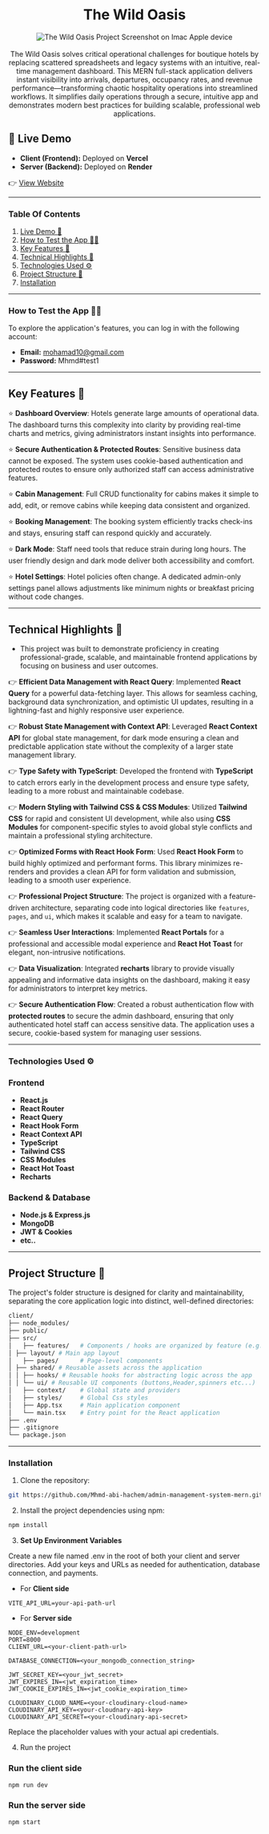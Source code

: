 <h1 align="center">The Wild Oasis</h1>

<div align="center">
  <img src="./client/public/mockup.jpg" alt="The Wild Oasis Project Screenshot on Imac Apple device" style="max-width: 100%; height: auto;" />
</div>

<br/>

<div align="center">
  The Wild Oasis solves critical operational challenges for boutique hotels by replacing scattered spreadsheets and legacy systems with an intuitive, real-time management dashboard. This MERN full-stack application delivers instant visibility into arrivals, departures, occupancy rates, and revenue performance—transforming chaotic hospitality operations into streamlined workflows. It simplifies daily operations through a secure, intuitive app and demonstrates modern best practices for building scalable, professional web applications.
</div>

<span id="live-demo"></span>

## 🚀 Live Demo

- **Client (Frontend):** Deployed on **Vercel**
- **Server (Backend):** Deployed on **Render**

👉 [View Website](https://...vercel.app)

---

### Table Of Contents

1. [Live Demo 🚀](#live-demo)
2. [How to Test the App 👨‍💻](#test-app)
3. [Key Features 🎯](#key-features)
4. [Technical Highlights 🚀](#technical-highlights)
5. [Technologies Used ⚙](#technologies-used)
6. [Project Structure 📂](#project-structure)
7. [Installation](#installation)

---

<span id="test-app"></span>

### How to Test the App 👨‍💻

To explore the application's features, you can log in with the following account:

- **Email:** mohamad10@gmail.com
- **Password:** Mhmd#test1

---

<span id="key-features"></span>

## Key Features 🎯

⭐ **Dashboard Overview**: Hotels generate large amounts of operational data. The dashboard turns this complexity into clarity by providing real-time charts and metrics, giving administrators instant insights into performance.

⭐ **Secure Authentication & Protected Routes**: Sensitive business data cannot be exposed. The system uses cookie-based authentication and protected routes to ensure only authorized staff can access administrative features.

⭐ **Cabin Management**: Full CRUD functionality for cabins makes it simple to add, edit, or remove cabins while keeping data consistent and organized.

⭐ **Booking Management**: The booking system efficiently tracks check-ins and stays, ensuring staff can respond quickly and accurately.

⭐ **Dark Mode**: Staff need tools that reduce strain during long hours. The user friendly design and dark mode deliver both accessibility and comfort.

⭐ **Hotel Settings**: Hotel policies often change. A dedicated admin-only settings panel allows adjustments like minimum nights or breakfast pricing without code changes.

---

<span id="technical-highlights"></span>

## Technical Highlights 🚀

- This project was built to demonstrate proficiency in creating professional-grade, scalable, and maintainable frontend applications by focusing on business and user outcomes.

👉 **Efficient Data Management with React Query**: Implemented **React Query** for a powerful data-fetching layer. This allows for seamless caching, background data synchronization, and optimistic UI updates, resulting in a lightning-fast and highly responsive user experience.

👉 **Robust State Management with Context API**: Leveraged **React Context API** for global state management, for dark mode ensuring a clean and predictable application state without the complexity of a larger state management library.

👉 **Type Safety with TypeScript**: Developed the frontend with **TypeScript** to catch errors early in the development process and ensure type safety, leading to a more robust and maintainable codebase.

👉 **Modern Styling with Tailwind CSS & CSS Modules**: Utilized **Tailwind CSS** for rapid and consistent UI development, while also using **CSS Modules** for component-specific styles to avoid global style conflicts and maintain a professional styling architecture.

👉 **Optimized Forms with React Hook Form**: Used **React Hook Form** to build highly optimized and performant forms. This library minimizes re-renders and provides a clean API for form validation and submission, leading to a smooth user experience.

👉 **Professional Project Structure**: The project is organized with a feature-driven architecture, separating code into logical directories like `features`, `pages`, and `ui`, which makes it scalable and easy for a team to navigate.

👉 **Seamless User Interactions**: Implemented **React Portals** for a professional and accessible modal experience and **React Hot Toast** for elegant, non-intrusive notifications.

👉 **Data Visualization**: Integrated **recharts** library to provide visually appealing and informative data insights on the dashboard, making it easy for administrators to interpret key metrics.

👉 **Secure Authentication Flow**: Created a robust authentication flow with **protected routes** to secure the admin dashboard, ensuring that only authenticated hotel staff can access sensitive data. The application uses a secure, cookie-based system for managing user sessions.

---

<span id="technologies-used"></span>

### Technologies Used ⚙️

### Frontend

- **React.js**
- **React Router**
- **React Query**
- **React Hook Form**
- **React Context API**
- **TypeScript**
- **Tailwind CSS**
- **CSS Modules**
- **React Hot Toast**
- **Recharts**

### Backend & Database

- **Node.js & Express.js**
- **MongoDB**
- **JWT & Cookies**
- **etc..**

---

<span id="project-structure"></span>

## Project Structure 📁

The project's folder structure is designed for clarity and maintainability, separating the core application logic into distinct, well-defined directories:

```bash
client/
├── node_modules/
├── public/
├── src/
│   ├── features/   # Components / hooks are organized by feature (e.g., cabins, authentication, dashboard ...)
│ ├── layout/ # Main app layout
│   ├── pages/      # Page-level components
│ ├── shared/ # Reusable assets across the application
│ │ ├── hooks/ # Reusable hooks for abstracting logic across the app
│ │ └── ui/ # Reusable UI components (buttons,Header,spinners etc...)
│   ├── context/    # Global state and providers
│   ├── styles/     # Global Css styles
│   ├── App.tsx     # Main application component
│   └── main.tsx    # Entry point for the React application
├── .env
├── .gitignore
└── package.json
```

---

<span id="installation"></span>

### **Installation**

1. Clone the repository:

```bash
git https://github.com/Mhmd-abi-hachem/admin-management-system-mern.git
```

2. Install the project dependencies using npm:

```bash
npm install
```

3. **Set Up Environment Variables**

Create a new file named .env in the root of both your client and server directories. Add your keys and URLs as needed for authentication, database connection, and payments.

- For **Client side**

```env
VITE_API_URL=your-api-path-url
```

- For **Server side**

```env
NODE_ENV=development
PORT=8000
CLIENT_URL=<your-client-path-url>

DATABASE_CONNECTION=<your_mongodb_connection_string>

JWT_SECRET_KEY=<your_jwt_secret>
JWT_EXPIRES_IN=<jwt_expiration_time>
JWT_COOKIE_EXPIRES_IN=<jwt_cookie_expiration_time>

CLOUDINARY_CLOUD_NAME=<your-cloudinary-cloud-name>
CLOUDINARY_API_KEY=<your-cloudnary-api-key>
CLOUDINARY_API_SECRET=<your-cloudinary-api-secret>
```

Replace the placeholder values with your actual api credentials.

4. Run the project

### Run the client side

```bash
npm run dev
```

### Run the server side

```bash
npm start
```
